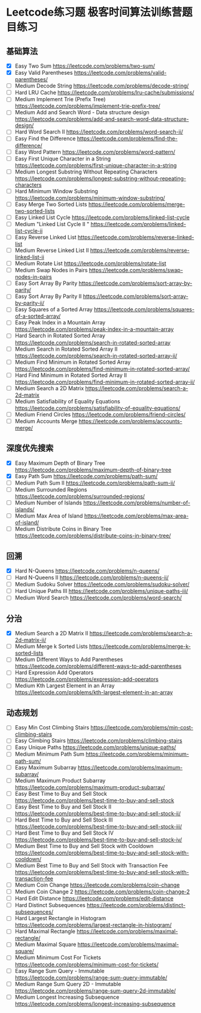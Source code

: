 # Leetcode练习题 极客时间算法训练营题目练习

## 基础算法
- [x] Easy	Two Sum	https://leetcode.com/problems/two-sum/
- [x] Easy	Valid Parentheses	https://leetcode.com/problems/valid-parentheses/
- [ ] Medium	Decode String	https://leetcode.com/problems/decode-string/
- [ ] Hard	LRU Cache	https://leetcode.com/problems/lru-cache/submissions/
- [ ] Medium	Implement Trie (Prefix Tree)	https://leetcode.com/problems/implement-trie-prefix-tree/
- [ ] Medium	Add and Search Word - Data structure design	https://leetcode.com/problems/add-and-search-word-data-structure-design/
- [ ] Hard	Word Search II	https://leetcode.com/problems/word-search-ii/
- [ ] Easy	Find the Difference	https://leetcode.com/problems/find-the-difference/
- [ ] Easy	Word Pattern	https://leetcode.com/problems/word-pattern/
- [ ] Easy	First Unique Character in a String	https://leetcode.com/problems/first-unique-character-in-a-string
- [ ] Medium	Longest Substring Without Repeating Characters	https://leetcode.com/problems/longest-substring-without-repeating-characters
- [ ] Hard	Minimum Window Substring	https://leetcode.com/problems/minimum-window-substring/
- [ ] Easy	Merge Two Sorted Lists	https://leetcode.com/problems/merge-two-sorted-lists
- [ ] Easy	Linked List Cycle	https://leetcode.com/problems/linked-list-cycle
- [ ] Medium	"Linked List Cycle II	"	https://leetcode.com/problems/linked-list-cycle-ii
- [ ] Easy	Reverse Linked List	https://leetcode.com/problems/reverse-linked-list
- [ ] Medium	Reverse Linked List II	https://leetcode.com/problems/reverse-linked-list-ii
- [ ] Medium	Rotate List	https://leetcode.com/problems/rotate-list
- [ ] Medium	Swap Nodes in Pairs	https://leetcode.com/problems/swap-nodes-in-pairs
- [ ] Easy	Sort Array By Parity	https://leetcode.com/problems/sort-array-by-parity/
- [ ] Easy	Sort Array By Parity II	https://leetcode.com/problems/sort-array-by-parity-ii/
- [ ] Easy	Squares of a Sorted Array	https://leetcode.com/problems/squares-of-a-sorted-array/
- [ ] Easy	Peak Index in a Mountain Array	https://leetcode.com/problems/peak-index-in-a-mountain-array
- [ ] Hard	Search in Rotated Sorted Array	https://leetcode.com/problems/search-in-rotated-sorted-array
- [ ] Medium	Search in Rotated Sorted Array II	https://leetcode.com/problems/search-in-rotated-sorted-array-ii/
- [ ] Medium	Find Minimum in Rotated Sorted Array	https://leetcode.com/problems/find-minimum-in-rotated-sorted-array/
- [ ] Hard	Find Minimum in Rotated Sorted Array II	https://leetcode.com/problems/find-minimum-in-rotated-sorted-array-ii/
- [ ] Medium	Search a 2D Matrix	https://leetcode.com/problems/search-a-2d-matrix
- [ ] Medium	Satisfiability of Equality Equations	https://leetcode.com/problems/satisfiability-of-equality-equations/
- [ ] Medium	Friend Circles	https://leetcode.com/problems/friend-circles/
- [ ] Medium	Accounts Merge	https://leetcode.com/problems/accounts-merge/
## 深度优先搜索
- [x] Easy	Maximum Depth of Binary Tree	https://leetcode.com/problems/maximum-depth-of-binary-tree
- [x] Easy	Path Sum	https://leetcode.com/problems/path-sum/
- [ ] Medium	Path Sum II	https://leetcode.com/problems/path-sum-ii/
- [ ] Medium	Surrounded Regions	https://leetcode.com/problems/surrounded-regions/
- [ ] Medium	Number of Islands	https://leetcode.com/problems/number-of-islands/
- [ ] Medium	Max Area of Island	https://leetcode.com/problems/max-area-of-island/
- [ ] Medium	Distribute Coins in Binary Tree	https://leetcode.com/problems/distribute-coins-in-binary-tree/

## 回溯
- [x] Hard	N-Queens	https://leetcode.com/problems/n-queens/
- [ ] Hard	N-Queens II	https://leetcode.com/problems/n-queens-ii/
- [ ] Medium	Sudoku Solver	https://leetcode.com/problems/sudoku-solver/
- [ ] Hard	Unique Paths III	https://leetcode.com/problems/unique-paths-iii/
- [ ] Medium	Word Search	https://leetcode.com/problems/word-search/

## 分治
- [x] Medium	Search a 2D Matrix II	https://leetcode.com/problems/search-a-2d-matrix-ii/
- [ ] Medium	Merge k Sorted Lists	https://leetcode.com/problems/merge-k-sorted-lists
- [ ] Medium	Different Ways to Add Parentheses	https://leetcode.com/problems/different-ways-to-add-parentheses
- [ ] Hard	Expression Add Operators	https://leetcode.com/problems/expression-add-operators
- [ ] Medium	Kth Largest Element in an Array	https://leetcode.com/problems/kth-largest-element-in-an-array

## 动态规划
- [ ] Easy	Min Cost Climbing Stairs	https://leetcode.com/problems/min-cost-climbing-stairs
- [ ] Easy	Climbing Stairs	https://leetcode.com/problems/climbing-stairs
- [ ] Easy	Unique Paths	https://leetcode.com/problems/unique-paths/
- [ ] Medium	Minimum Path Sum	https://leetcode.com/problems/minimum-path-sum/
- [ ] Easy	Maximum Subarray	https://leetcode.com/problems/maximum-subarray/
- [ ] Medium	Maximum Product Subarray	https://leetcode.com/problems/maximum-product-subarray/
- [ ] Easy	Best Time to Buy and Sell Stock	https://leetcode.com/problems/best-time-to-buy-and-sell-stock
- [ ] Easy	Best Time to Buy and Sell Stock II	https://leetcode.com/problems/best-time-to-buy-and-sell-stock-ii/
- [ ] Hard	Best Time to Buy and Sell Stock III	https://leetcode.com/problems/best-time-to-buy-and-sell-stock-iii/
- [ ] Hard	Best Time to Buy and Sell Stock IV	https://leetcode.com/problems/best-time-to-buy-and-sell-stock-iv/
- [ ] Medium	Best Time to Buy and Sell Stock with Cooldown	https://leetcode.com/problems/best-time-to-buy-and-sell-stock-with-cooldown/
- [ ] Medium	Best Time to Buy and Sell Stock with Transaction Fee	https://leetcode.com/problems/best-time-to-buy-and-sell-stock-with-transaction-fee
- [ ] Medium	Coin Change	https://leetcode.com/problems/coin-change
- [ ] Medium	Coin Change 2	https://leetcode.com/problems/coin-change-2
- [ ] Hard	Edit Distance	https://leetcode.com/problems/edit-distance
- [ ] Hard	Distinct Subsequences	https://leetcode.com/problems/distinct-subsequences/
- [ ] Hard	Largest Rectangle in Histogram	https://leetcode.com/problems/largest-rectangle-in-histogram/
- [ ] Hard	Maximal Rectangle	https://leetcode.com/problems/maximal-rectangle/
- [ ] Medium	Maximal Square	https://leetcode.com/problems/maximal-square/
- [ ] Medium	Minimum Cost For Tickets	https://leetcode.com/problems/minimum-cost-for-tickets/
- [ ] Easy	Range Sum Query - Immutable	https://leetcode.com/problems/range-sum-query-immutable/
- [ ] Medium	Range Sum Query 2D - Immutable	https://leetcode.com/problems/range-sum-query-2d-immutable/
- [ ] Medium	Longest Increasing Subsequence	https://leetcode.com/problems/longest-increasing-subsequence
